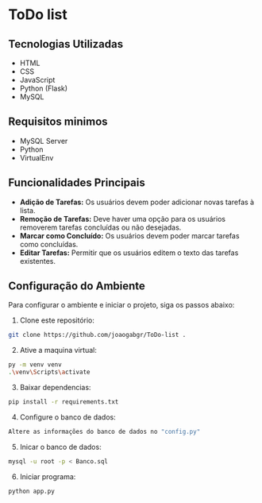 # ToDo list

## Tecnologias Utilizadas

- HTML
- CSS
- JavaScript
- Python (Flask)
- MySQL

## Requisitos minimos

- MySQL Server
- Python
- VirtualEnv

## Funcionalidades Principais

- **Adição de Tarefas:** Os usuários devem poder adicionar novas tarefas à lista.
- **Remoção de Tarefas:** Deve haver uma opção para os usuários removerem tarefas concluídas ou não desejadas.
- **Marcar como Concluído:** Os usuários devem poder marcar tarefas como concluídas.
- **Editar Tarefas:** Permitir que os usuários editem o texto das tarefas existentes.

## Configuração do Ambiente

Para configurar o ambiente e iniciar o projeto, siga os passos abaixo:

1. Clone este repositório:

```bash
git clone https://github.com/joaogabgr/ToDo-list .
```

2. Ative a maquina virtual:

```bash
py -m venv venv
.\venv\Scripts\activate
```

3. Baixar dependencias:

```bash
pip install -r requirements.txt
```

4. Configure o banco de dados:

```bash
Altere as informações do banco de dados no "config.py" 
```

5. Inicar o banco de dados:

```bash
mysql -u root -p < Banco.sql
```

6. Iniciar programa:

```bash
python app.py
```
